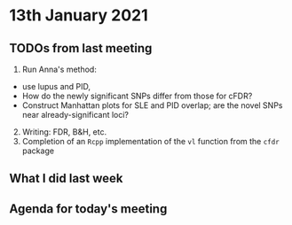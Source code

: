 # 13th January 2021

## TODOs from last meeting

1. Run Anna's method: 
  * use lupus and PID, 
  * How do the newly significant SNPs differ from those for cFDR? 
  * Construct Manhattan plots for SLE and PID overlap; are the novel SNPs near already-significant loci?
2. Writing: FDR, B&H, etc.
3. Completion of an `Rcpp` implementation of the `vl` function from the `cfdr` package

## What I did last week

## Agenda for today's meeting
